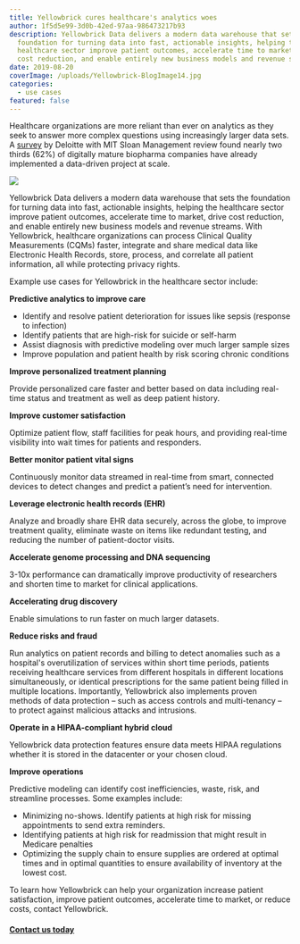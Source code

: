 ```yaml
---
title: Yellowbrick cures healthcare's analytics woes
author: 1f5d5e99-3d0b-42ed-97aa-986473217b93
description: Yellowbrick Data delivers a modern data warehouse that sets the
  foundation for turning data into fast, actionable insights, helping the
  healthcare sector improve patient outcomes, accelerate time to market, drive
  cost reduction, and enable entirely new business models and revenue streams.
date: 2019-08-20
coverImage: /uploads/Yellowbrick-BlogImage14.jpg
categories:
  - use cases
featured: false
---
```

Healthcare organizations are more reliant than ever on analytics as they seek to answer more complex questions using increasingly larger data sets. A [survey](https://www2.deloitte.com/insights/us/en/industry/life-sciences/digital-transformation-biopharma.html?id=us:2el:3pr:4di4797:5awa:6di:MMDDYY:&pkid=1005656) by Deloitte with MIT Sloan Management review found nearly two thirds (62%) of digitally mature biopharma companies have already implemented a data-driven project at scale.

![](/uploads/blog-BioPharmaDigitalInitiatives.png)

Yellowbrick Data delivers a modern data warehouse that sets the foundation for turning data into fast, actionable insights, helping the healthcare sector improve patient outcomes, accelerate time to market, drive cost reduction, and enable entirely new business models and revenue streams. With Yellowbrick, healthcare organizations can process Clinical Quality Measurements (CQMs) faster, integrate and share medical data like Electronic Health Records, store, process, and correlate all patient information, all while protecting privacy rights.

Example use cases for Yellowbrick in the healthcare sector include:

**Predictive analytics to improve care**

* Identify and resolve patient deterioration for issues like sepsis (response to infection)
* Identify patients that are high-risk for suicide or self-harm
* Assist diagnosis with predictive modeling over much larger sample sizes
* Improve population and patient health by risk scoring chronic conditions

**Improve personalized treatment planning**

Provide personalized care faster and better based on data including real-time status and treatment as well as deep patient history.

**Improve customer satisfaction**

Optimize patient flow, staff facilities for peak hours, and providing real-time visibility into wait times for patients and responders.

**Better monitor patient vital signs**

Continuously monitor data streamed in real-time from smart, connected devices to detect changes and predict a patient’s need for intervention.

**Leverage electronic health records (EHR)**

Analyze and broadly share EHR data securely, across the globe, to improve treatment quality, eliminate waste on items like redundant testing, and reducing the number of patient-doctor visits.

**Accelerate genome processing and DNA sequencing**

3-10x performance can dramatically improve productivity of researchers and shorten time to market for clinical applications.

**Accelerating drug discovery**

Enable simulations to run faster on much larger datasets.

**Reduce risks and fraud**

Run analytics on patient records and billing to detect anomalies such as a hospital's overutilization of services within short time periods, patients receiving healthcare services from different hospitals in different locations simultaneously, or identical prescriptions for the same patient being filled in multiple locations. Importantly, Yellowbrick also implements proven methods of data protection – such as access controls and multi-tenancy – to protect against malicious attacks and intrusions.

**Operate in a HIPAA-compliant hybrid cloud**

Yellowbrick data protection features ensure data meets HIPAA regulations whether it is stored in the datacenter or your chosen cloud.

**Improve operations**

Predictive modeling can identify cost inefficiencies, waste, risk, and streamline processes. Some examples include:

* Minimizing no-shows. Identify patients at high risk for missing appointments to send extra reminders.
* Identifying patients at high risk for readmission that might result in Medicare penalties
* Optimizing the supply chain to ensure supplies are ordered at optimal times and in optimal quantities to ensure availability of inventory at the lowest cost.

To learn how Yellowbrick can help your organization increase patient satisfaction, improve patient outcomes, accelerate time to market, or reduce costs, contact Yellowbrick.

#### [Contact us today](https://www.yellowbrick.com/contact-us/)